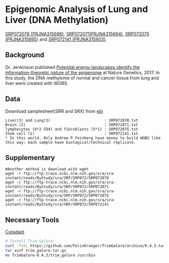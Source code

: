# Epigenomic Analysis of Lung and Liver (DNA Methylation)

[SRP072078 (PRJNA315696)](http://www.ebi.ac.uk/ena/data/view/SRP072141&display=html), [SRP072071(PRJNA315694)](http://www.ebi.ac.uk/ena/data/view/SRP072071&display=html), [SRP072075 (PRJNA315695)](http://www.ebi.ac.uk/ena/data/view/SRP072075&display=html) and [SRP072141 (PRJNA315903)](http://www.ebi.ac.uk/ena/data/view/SRP072141&display=html). 

## Background
Dr. Jenkinson published [Potential energy landscapes identify the information-theoretic nature of the epigenome](http://www.nature.com/ng/journal/vaop/ncurrent/full/ng.3811.html) at Nature Genetics, 2017. In this study, the DNA methylome of normal and cancer tissue from lung and liver were created with WGBS. 

## Data
Download samplesheet(SRR and SRX) from [ebi](http://www.ebi.ac.uk/ena/data/view/SRP072078&display=html)

```
Liver(3) and Lung(3)                        : SRP072078.txt
Brain (2)                                   : SRP072071.txt
lymphocytes (6*2 CD4) and fibroblasts (5*1) : SRP072075.txt
Stem cell (1)                               : SRP072141.txt
* In this world. Only Andrew P Feinberg have money to build WGBS like this way: each sample have biological/technical replicate. 
```

## Supplementary
```
#Another method is download with wget
wget -r ftp://ftp-trace.ncbi.nlm.nih.gov/sra/sra-instant/reads/ByStudy/sra/SRP/SRP072/SRP072078
wget -r ftp://ftp-trace.ncbi.nlm.nih.gov/sra/sra-instant/reads/ByStudy/sra/SRP/SRP072/SRP072071
wget -r ftp://ftp-trace.ncbi.nlm.nih.gov/sra/sra-instant/reads/ByStudy/sra/SRP/SRP072/SRP072075
wget -r ftp://ftp-trace.ncbi.nlm.nih.gov/sra/sra-instant/reads/ByStudy/sra/SRP/SRP072/SRP072141
```

## Necessary Tools
[Cutadapt](https://github.com/marcelm/cutadapt)
```bash
# Install Trim Galore!
curl -fsSL https://github.com/FelixKrueger/TrimGalore/archive/0.4.3.tar.gz -o trim_galore.tar.gz
tar xvzf trim_galore.tar.gz
mv TrimGalore-0.4.3/trim_galore /usr/bin
```
